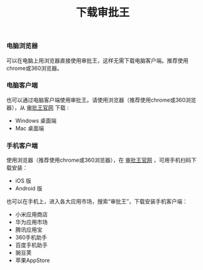 ﻿---
title: 下载审批王
---

### 电脑浏览器

可以在电脑上用浏览器直接使用审批王，这样无需下载电脑客户端。推荐使用chrome或360浏览器。

### 电脑客户端

也可以通过电脑客户端使用审批王。请使用浏览器（推荐使用chrome或360浏览器），从 [审批王官网](https://www.steedos.com/cn/workflow/downloads/) 下载 :

  - Windows 桌面端
  - Mac 桌面端

### 手机客户端

使用浏览器（推荐使用chrome或360浏览器），在 [审批王官网](https://www.steedos.com/cn/workflow/downloads/) ，可用手机扫码下载安装：

  - iOS 版
  - Android 版

也可以在手机上，进入各大应用市场，搜索“审批王”，下载安装手机客户端：

- 小米应用商店
- 华为应用市场
- 腾讯应用宝
- 360手机助手
- 百度手机助手
- 豌豆荚
- 苹果AppStore
